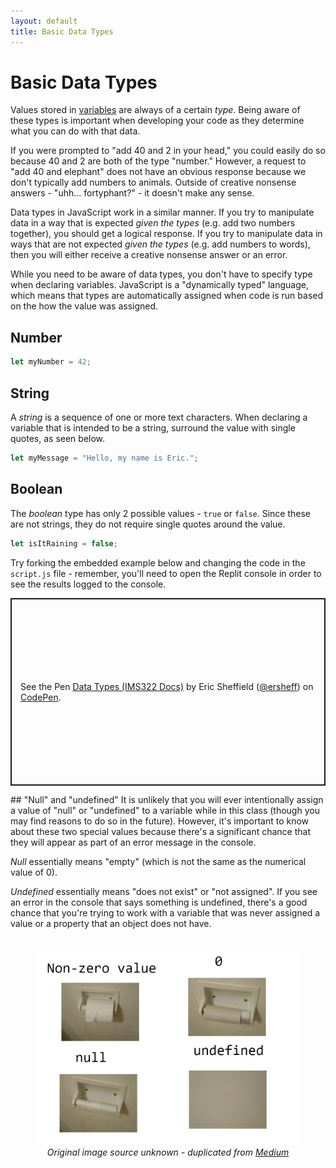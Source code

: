 ```yaml
---
layout: default
title: Basic Data Types
---
```

# Basic Data Types
Values stored in [variables](variables.md) are always of a certain *type*. Being aware of these types is important when developing your code as they determine what you can do with that data.

If you were prompted to "add 40 and 2 in your head," you could easily do so because 40 and 2 are both of the type "number." However, a request to "add 40 and elephant" does not have an obvious response because we don't typically add numbers to animals. Outside of creative nonsense answers - "uhh... fortyphant?" - it doesn't make any sense.

Data types in JavaScript work in a similar manner. If you try to manipulate data in a way that is expected *given the types* (e.g. add two numbers together), you should get a logical response. If you try to manipulate data in ways that are not expected *given the types* (e.g. add numbers to words), then you will either receive a creative nonsense answer or an error.

While you need to be aware of data types, you don't have to specify type when declaring variables. JavaScript is a "dynamically typed" language, which means that types are automatically assigned when code is run based on the how the value was assigned.
## Number
```js
let myNumber = 42;
```
## String
A *string* is a sequence of one or more text characters. When declaring a variable that is intended to be a string, surround the value with single quotes, as seen below.
```js
let myMessage = "Hello, my name is Eric.";
```
## Boolean
The *boolean* type has only 2 possible values - `true` or `false`. Since these are not strings, they do not require single quotes around the value.
```js
let isItRaining = false;
```

Try forking the embedded example below and changing the code in the `script.js` file - remember, you'll need to open the Replit console in order to see the results logged to the console.
<p class="codepen" data-height="300" data-default-tab="js,result" data-slug-hash="poGMYym" data-editable="true" data-user="ersheff" style="height: 300px; box-sizing: border-box; display: flex; align-items: center; justify-content: center; border: 2px solid; margin: 1em 0; padding: 1em;">
  <span>See the Pen <a href="https://codepen.io/ersheff/pen/poGMYym">
  Data Types (IMS322 Docs)</a> by Eric Sheffield (<a href="https://codepen.io/ersheff">@ersheff</a>)
  on <a href="https://codepen.io">CodePen</a>.</span>
</p>
## "Null" and "undefined"
It is unlikely that you will ever intentionally assign a value of "null" or "undefined" to a variable while in this class (though you may find reasons to do so in the future). However, it's important to know about these two special values because there's a significant chance that they will appear as part of an error message in the console.

*Null* essentially means "empty" (which is not the same as the numerical value of 0).

*Undefined* essentially means "does not exist" or "not assigned". If you see an error in the console that says something is undefined, there's a good chance that you're trying to work with a variable that was never assigned a value or a property that an object does not have.
<div style="display: flex; justify-content: center;"> 
  <figure style="max-width: 500px;">
	  <img src="images/values.png" style="width: 100%;">
	  <figcaption style="font-style: italic; text-align: center;">Original image source unknown - duplicated from <a href="https://deepak7jha.medium.com/javascript-null-undefind-93b443cc924e">Medium</a></figcaption>
  </figure>
</div>
<script async src="https://cpwebassets.codepen.io/assets/embed/ei.js"></script>
